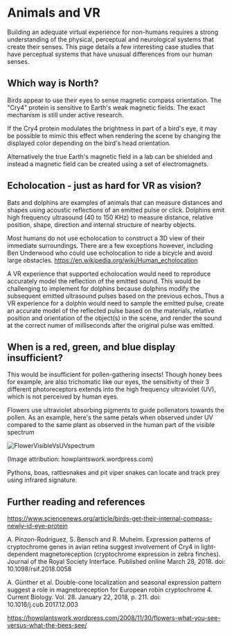 # Animals and VR

Building an adequate virtual experience for non-humans requires a strong understanding of the physical, 
perceptual and neurological systems that create their senses. 
This page details a few interesting case studies that have perceptual systems that have unusual differences from our human senses.


## Which way is North?

Birds appear to use their eyes to sense magnetic compass orientation. The "Cry4" protein is sensitive to Earth's weak magnetic fields. The exact mechanism is still under active research.

If the Cry4 protein modulates the brightness in part of a bird's eye, it may be possible to mimic this effect when rendering the scene by changing the displayed color depending on the bird's head orientation.

Alternatively the true Earth's magnetic field in a lab can be shielded and instead a magnetic field can be created
using a set of electromagnets.

## Echolocation - just as hard for VR as vision?

Bats and dolphins are examples of animals that can measure distances and shapes using acoustic reflections of an emitted pulse or click.
Dolphins emit high frequency ultrasound (40 to 150 KHz) to measure distance, relative position, shape, direction and internal 
structure of nearby objects.

Most humans do not use echolocation to construct a 3D view of their immediate surroundings. There are a few exceptions however,
including Ben Underwood who could use echolocation to ride a bicycle and avoid large obstacles.
https://en.wikipedia.org/wiki/Human_echolocation

A VR experience that supported echolocation would need to reproduce accurately model the reflection of the emitted sound.
This would be challenging to implement for dolphins because dolphins modify the subsequent emitted ultrasound pulses
based on the previous echos. Thus a VR experience for a dolphin would need to sample the emitted pulse, create an accurate 
model of the reflected pulse based on the materials, relative position and orientation of the object(s) in the scene, and render the sound at the correct numer of milliseconds after the original pulse was emitted.

## When is a red, green, and blue display insufficient?

This would be insufficient for pollen-gathering insects! Though honey bees for example, are also trichomatic like our eyes, the sensitivity of their 3 different photoreceptors extends into the high frequency ultraviolet (UV), which is not perceived by human eyes. 

Flowers use ultraviolet absorbing pigments to guide pollenators towards the pollen. As an example, here's the same petals when observed under UV compared to the same plant as observed in the human part of the visible spectrum

![FlowerVisibleVsUVspectrum](http://howplantswork.files.wordpress.com/2008/11/merge.jpg?w=250&h=423&zoom=2)

(Image attribution: howplantswork.wordpress.com)

Pythons, boas, rattlesnakes and pit viper snakes can locate and track prey using infrared signature.

## Further reading and references

https://www.sciencenews.org/article/birds-get-their-internal-compass-newly-id-eye-protein

A. Pinzon-Rodriguez, S. Bensch and R. Muheim. Expression patterns of cryptochrome genes in avian retina suggest involvement of Cry4 in light-dependent magnetoreception (cryptochrome expression in zebra finches). Journal of the Royal Society Interface. Published online March 28, 2018. doi: 10.1098/rsif.2018.0058

A. Günther et al. Double-cone localization and seasonal expression pattern suggest a role in magnetoreception for European robin cryptochrome 4. Current Biology. Vol. 28. January 22, 2018, p. 211. doi: 10.1016/j.cub.2017.12.003

https://howplantswork.wordpress.com/2008/11/30/flowers-what-you-see-versus-what-the-bees-see/
